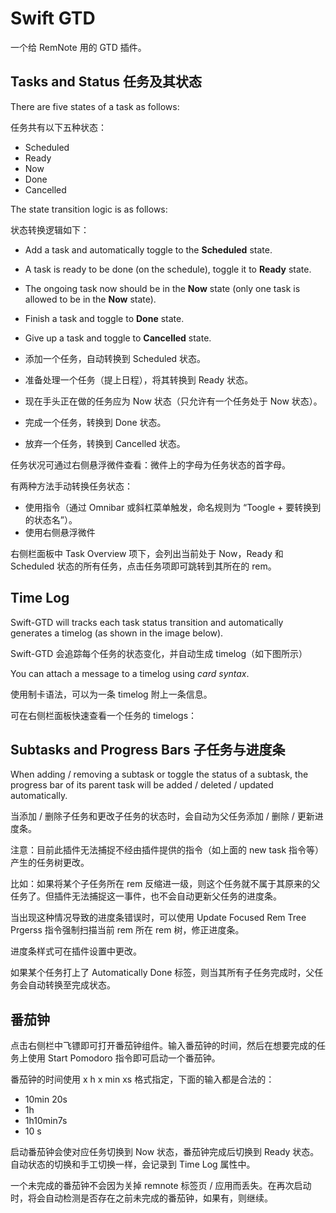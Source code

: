 # Swift GTD

一个给 RemNote 用的 GTD 插件。

## Tasks and Status 任务及其状态

There are five states of a task as follows:

任务共有以下五种状态：

- Scheduled
- Ready
- Now
- Done
- Cancelled

The state transition logic is as follows:

状态转换逻辑如下：

- Add a task and automatically toggle to the **Scheduled** state.
- A task is ready to be done (on the schedule), toggle it to **Ready** state.
- The ongoing task now should be in the **Now** state (only one task is allowed to be in the **Now** state).
- Finish a task and toggle to **Done** state.
- Give up a task and toggle to **Cancelled** state.


- 添加一个任务，自动转换到 Scheduled 状态。
- 准备处理一个任务（提上日程），将其转换到 Ready 状态。
- 现在手头正在做的任务应为 Now 状态（只允许有一个任务处于 Now 状态）。
- 完成一个任务，转换到 Done 状态。
- 放弃一个任务，转换到 Cancelled 状态。

任务状况可通过右侧悬浮微件查看：微件上的字母为任务状态的首字母。

有两种方法手动转换任务状态：

- 使用指令（通过 Omnibar 或斜杠菜单触发，命名规则为 “Toogle + 要转换到的状态名”）。
- 使用右侧悬浮微件

右侧栏面板中 Task Overview 项下，会列出当前处于 Now，Ready 和 Scheduled 状态的所有任务，点击任务项即可跳转到其所在的 rem。

## Time Log

Swift-GTD will tracks each task status transition and automatically generates a timelog (as shown in the image below).

Swift-GTD 会追踪每个任务的状态变化，并自动生成 timelog（如下图所示）

You can attach a message to a timelog using *card syntax*. 

使用制卡语法，可以为一条 timelog 附上一条信息。

可在右侧栏面板快速查看一个任务的 timelogs：

## Subtasks and Progress Bars 子任务与进度条

When adding / removing a subtask or toggle the status of a subtask, the progress bar of its parent task will be added / deleted / updated automatically.

当添加 / 删除子任务和更改子任务的状态时，会自动为父任务添加 / 删除 / 更新进度条。

注意：目前此插件无法捕捉不经由插件提供的指令（如上面的 new task 指令等）产生的任务树更改。

比如：如果将某个子任务所在 rem 反缩进一级，则这个任务就不属于其原来的父任务了。但插件无法捕捉这一事件，也不会自动更新父任务的进度条。

当出现这种情况导致的进度条错误时，可以使用 Update Focused Rem Tree Prgerss 指令强制扫描当前 rem 所在 rem 树，修正进度条。

进度条样式可在插件设置中更改。

如果某个任务打上了 Automatically Done 标签，则当其所有子任务完成时，父任务会自动转换至完成状态。

## 番茄钟


点击右侧栏中飞镖即可打开番茄钟组件。输入番茄钟的时间，然后在想要完成的任务上使用 Start Pomodoro 指令即可启动一个番茄钟。

番茄钟的时间使用 x h x min xs 格式指定，下面的输入都是合法的：

- 10min 20s
- 1h
- 1h10min7s
- 10 s

启动番茄钟会使对应任务切换到 Now 状态，番茄钟完成后切换到 Ready 状态。自动状态的切换和手工切换一样，会记录到 Time Log 属性中。

一个未完成的番茄钟不会因为关掉 remnote 标签页 / 应用而丢失。在再次启动时，将会自动检测是否存在之前未完成的番茄钟，如果有，则继续。
